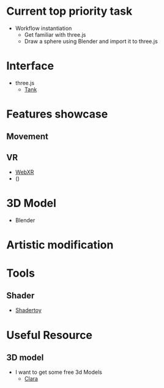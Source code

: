 # Current top priority task
- Workflow instantiation
  - Get familiar with three.js
  - Draw a sphere using Blender and import it to three.js

# Interface 
- three.js
  - [Tank](https://codepen.io/pen/?&editable=true&editors=101=https%3A%2F%2Fthreejsfundamentals.org%2F)




# Features showcase
## Movement
## VR
- [WebXR](https://mixedreality.mozilla.org/hello-webxr/)
- ()

# 3D Model
- Blender

# Artistic modification


# Tools
## Shader
- [Shadertoy](https://www.shadertoy.com/)

# Useful Resource
## 3D model
- I want to get some free 3d Models
  - [Clara](https://clara.io/)